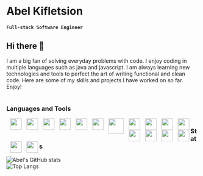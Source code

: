 # Abel Kifletsion

**`Full-stack Software Engineer`**

## Hi there 👋

I am a big fan of solving everyday problems with code. I enjoy coding in multiple languages such as java and javascript. I am always learning new technologies and tools to perfect the art of writing functional and clean code. Here are some of my skills and projects I have worked on so far.
Enjoy!

#

### Languages and Tools

<img align="left" style="padding-left:10px" width=30px src="https://cdn.jsdelivr.net/gh/devicons/devicon/icons/java/java-original-wordmark.svg" />
<img align="left" style="padding-left:10px" width=30px src="https://cdn.jsdelivr.net/gh/devicons/devicon/icons/spring/spring-original-wordmark.svg" />
<img align="left" style="padding-left:10px" width=30px src="https://cdn.jsdelivr.net/gh/devicons/devicon/icons/javascript/javascript-original.svg" />
<img align="left" style="padding-left:10px" width=30px src="https://cdn.jsdelivr.net/gh/devicons/devicon/icons/python/python-original.svg" />  
<img align="left" style="padding-left:10px" width=30px src="https://cdn.jsdelivr.net/gh/devicons/devicon/icons/react/react-original-wordmark.svg" />
<img align="left" style="padding-left:10px" width=30px src="https://cdn.jsdelivr.net/gh/devicons/devicon/icons/redux/redux-original.svg" />
<img align="left" style="padding-left:10px" width=40px src="https://cdn.jsdelivr.net/gh/devicons/devicon/icons/nodejs/nodejs-original-wordmark.svg" />
<img align="left" style="padding-left:10px" width=30px src="https://cdn.jsdelivr.net/gh/devicons/devicon/icons/express/express-original-wordmark.svg" />
<img align="left" style="padding-left:10px" width=30px src="https://cdn.jsdelivr.net/gh/devicons/devicon/icons/postgresql/postgresql-original-wordmark.svg" />
<img align="left" style="padding-left:10px" width=30px src="https://cdn.jsdelivr.net/gh/devicons/devicon/icons/html5/html5-original-wordmark.svg" />
<img align="left" style="padding-left:10px" width=30px src="https://cdn.jsdelivr.net/gh/devicons/devicon/icons/css3/css3-original-wordmark.svg" />
<img align="left" style="padding-left:10px" width=30px src="https://cdn.jsdelivr.net/gh/devicons/devicon/icons/mongodb/mongodb-original-wordmark.svg" />
<img align="left" style="padding-left:10px" width=30px src="https://cdn.jsdelivr.net/gh/devicons/devicon/icons/docker/docker-original-wordmark.svg" />
<img align="left" style="padding-left:10px" width=30px src="https://cdn.jsdelivr.net/gh/devicons/devicon/icons/amazonwebservices/amazonwebservices-original-wordmark.svg" />
<img align="left" style="padding-left:10px" width=30px src="https://cdn.jsdelivr.net/gh/devicons/devicon/icons/git/git-original-wordmark.svg" />
<img align="left" style="padding-left:10px" width=30px src="https://cdn.jsdelivr.net/gh/devicons/devicon/icons/linux/linux-original.svg" />
<img align="left" style="padding-left:10px" width=30px src="https://cdn.jsdelivr.net/gh/devicons/devicon/icons/jenkins/jenkins-original.svg" />

#

### Stats

![Abel's GitHub stats](https://github-readme-stats.vercel.app/api?username=abelfish&show_icons=true&theme=radical)  
![Top Langs](https://github-readme-stats.vercel.app/api/top-langs/?username=abelfish&hide=css&layout=compact&theme=radical)
